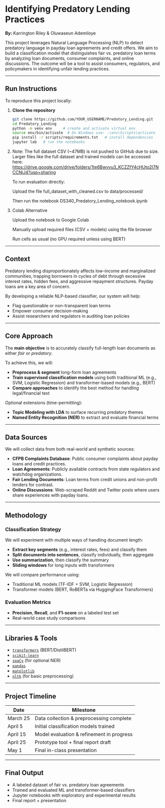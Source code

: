 # Identifying Predatory Lending Practices

**By:** Karrington Riley & Oluwaseun Ademiloye  

This project leverages Natural Language Processing (NLP) to detect predatory language in payday loan agreements and credit offers. We aim to build a classification model that distinguishes fair vs. predatory loan terms by analyzing loan documents, consumer complaints, and online discussions. The outcome will be a tool to assist consumers, regulators, and policymakers in identifying unfair lending practices.

---

## Run Instructions

To reproduce this project locally:

1. **Clone the repository**
   ```bash
   git clone https://github.com/YOUR_USERNAME/Predatory_Lending.git
   cd Predatory_Lending
   python -m venv env     # create and activate virtual env
   source env/bin/activate  # On Windows use: .\env\Scripts\activate
   pip install -r scripts/requirements.txt   # install dependencies
   jupyter lab   # run the notebooks
   ```
2. Note: The full dataset CSV (~47MB) is not pushed to GitHub due to size. Larger files like the full dataset and trained models can be accessed here: https://drive.google.com/drive/folders/1te6Bwvvu3_KCZZfY4cHUto2I7NCCNiJ4?usp=sharing
   
   To run evaluation directly:
   
   Upload the file full_dataset_with_cleaned.csv to data/processed/
   
   Then run the notebook DS340_Predatory_Lending_notebook.ipynb

4. Colab Alternative

   Upload the notebook to Google Colab

   Manually upload required files (CSV + models) using the file browser
   
   Run cells as usual (no GPU required unless using BERT)

---

## Context

Predatory lending disproportionately affects low-income and marginalized communities, trapping borrowers in cycles of debt through excessive interest rates, hidden fees, and aggressive repayment structures. Payday loans are a key area of concern.

By developing a reliable NLP-based classifier, our system will help:
- Flag questionable or non-transparent loan terms
- Empower consumer decision-making
- Assist researchers and regulators in auditing loan policies

---

## Core Approach

The **main objective** is to accurately classify full-length loan documents as either _fair_ or _predatory_.

To achieve this, we will:
- **Preprocess & segment** long-form loan agreements
- **Train supervised classification models** using both traditional ML (e.g., SVM, Logistic Regression) and transformer-based models (e.g., BERT)
- **Compare approaches** to identify the best method for handling legal/financial text

Optional extensions (time-permitting):
- **Topic Modeling with LDA** to surface recurring predatory themes
- **Named Entity Recognition (NER)** to extract and evaluate financial terms

---

## Data Sources

We will collect data from both real-world and synthetic sources:

- **CFPB Complaints Database**: Public consumer complaints about payday loans and credit practices.
- **Loan Agreements**: Publicly available contracts from state regulators and watchdog organizations.
- **Fair Lending Documents**: Loan terms from credit unions and non-profit lenders for contrast.
- **Online Discussions**: Web-scraped Reddit and Twitter posts where users share experiences with payday loans.

---

## Methodology

### Classification Strategy

We will experiment with multiple ways of handling document length:

- **Extract key segments** (e.g., interest rates, fees) and classify them
- **Split documents into sentences**, classify individually, then aggregate
- **Use summarization**, then classify the summary
- **Sliding windows** for long inputs with transformers

We will compare performance using:
- Traditional ML models (TF-IDF + SVM, Logistic Regression)
- Transformer models (BERT, RoBERTa via HuggingFace Transformers)

### Evaluation Metrics

- **Precision**, **Recall**, and **F1-score** on a labeled test set
- Real-world case study comparisons

---

## Libraries & Tools

- [`transformers`](https://huggingface.co/transformers) (BERT/DistilBERT)
- [`scikit-learn`](https://scikit-learn.org/)
- [`spaCy`](https://spacy.io/) (for optional NER)
- [`pandas`](https://pandas.pydata.org/)
- [`matplotlib`](https://matplotlib.org/)
- [`nltk`](https://www.nltk.org/) (for basic preprocessing)

---

## Project Timeline

| Date       | Milestone                                      |
|------------|------------------------------------------------|
| March 25   | Data collection & preprocessing complete     |
| April 5    | Initial classification models trained        |
| April 15   | Model evaluation & refinement in progress    |
| April 25   | Prototype tool + final report draft          |
| May 1      | Final in-class presentation                  |

---

## Final Output

- A labeled dataset of fair vs. predatory loan agreements
- Trained and evaluated ML and transformer-based classifiers
- Jupyter notebooks with exploratory and experimental results
- Final report + presentation



